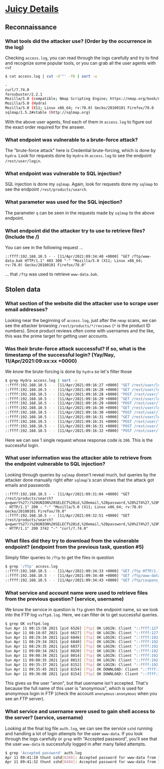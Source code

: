# [Juicy Details](https://tryhackme.com/room/juicydetails)

## Reconnaissance

### What tools did the attacker use? (Order by the occurrence in the log)

Checking `access.log`, you can read through the logs carefully and try to find and recognize some popular tools, or you can grab all the user agents with `cut`

```sh
$ cat access.log | cut -d'"' -f6 | sort -u

-
curl/7.74.0
feroxbuster/2.2.1
Mozilla/5.0 (compatible; Nmap Scripting Engine; https://nmap.org/book/nse.html)
Mozilla/5.0 (Hydra)
Mozilla/5.0 (X11; Linux x86_64; rv:78.0) Gecko/20100101 Firefox/78.0
sqlmap/1.5.2#stable (http://sqlmap.org)
```

With the above user agents, find each of them in `access.log` to figure out the exact order required for the answer.

### What endpoint was vulnerable to a brute-force attack?

The "brute-force attack" here is Credential brute-forcing, which is done by `hydra`. Look for requests done by `Hydra` in `access.log` to see the endpoint `/rest/user/login`.

### What endpoint was vulnerable to SQL injection?

SQL injection is done my `sqlmap`. Again, look for requests done my `sqlmap` to see the endpoint `/rest/products/search`.

### What parameter was used for the SQL injection?

The parameter `q` can be seen in the requests made by `sqlmap` to the above endpoint.

### What endpoint did the attacker try to use to retrieve files? (Include the /)

You can see in the following request ...

```
::ffff:192.168.10.5 - - [11/Apr/2021:09:34:40 +0000] "GET /ftp/www-data.bak HTTP/1.1" 403 300 "-" "Mozilla/5.0 (X11; Linux x86_64; rv:78.0) Gecko/20100101 Firefox/78.0"
```

... that `/ftp` was used to retrieve `www-data.bak`.

## Stolen data

### What section of the website did the attacker use to scrape user email addresses?

Looking near the beginning of `access.log`, just after the `nmap` scans, we can see the attacker browsing `/rest/products/*/reviews` (`*` is the product ID numbers). Since product reviews often come with usernames and the like, this was the prime target for getting user accounts.

### Was their brute-force attack successful? If so, what is the timestamp of the successful login? (Yay/Nay, 11/Apr/2021:09:xx:xx +0000)

We know the brute-forcing is done by `hydra` so let's filter those

```sh
$ grep Hydra access.log | sort -u
::ffff:192.168.10.5 - - [11/Apr/2021:09:16:27 +0000] "GET /rest/user/login HTTP/1.0" 500 - "-" "Mozilla/5.0 (Hydra)"
::ffff:192.168.10.5 - - [11/Apr/2021:09:16:28 +0000] "GET /rest/user/login HTTP/1.0" 500 - "-" "Mozilla/5.0 (Hydra)"
::ffff:192.168.10.5 - - [11/Apr/2021:09:16:28 +0000] "POST /rest/user/login HTTP/1.0" 401 26 "-" "Mozilla/5.0 (Hydra)"
::ffff:192.168.10.5 - - [11/Apr/2021:09:16:29 +0000] "GET /rest/user/login HTTP/1.0" 500 - "-" "Mozilla/5.0 (Hydra)"
::ffff:192.168.10.5 - - [11/Apr/2021:09:16:29 +0000] "POST /rest/user/login HTTP/1.0" 401 26 "-" "Mozilla/5.0 (Hydra)"
::ffff:192.168.10.5 - - [11/Apr/2021:09:16:30 +0000] "GET /rest/user/login HTTP/1.0" 500 - "-" "Mozilla/5.0 (Hydra)"
::ffff:192.168.10.5 - - [11/Apr/2021:09:16:30 +0000] "POST /rest/user/login HTTP/1.0" 401 26 "-" "Mozilla/5.0 (Hydra)"
::ffff:192.168.10.5 - - [11/Apr/2021:09:16:31 +0000] "GET /rest/user/login HTTP/1.0" 500 - "-" "Mozilla/5.0 (Hydra)"
::ffff:192.168.10.5 - - [11/Apr/2021:09:16:31 +0000] "POST /rest/user/login HTTP/1.0" 200 831 "-" "Mozilla/5.0 (Hydra)"
::ffff:192.168.10.5 - - [11/Apr/2021:09:16:31 +0000] "POST /rest/user/login HTTP/1.0" 401 26 "-" "Mozilla/5.0 (Hydra)"
::ffff:192.168.10.5 - - [11/Apr/2021:09:16:32 +0000] "POST /rest/user/login HTTP/1.0" 401 26 "-" "Mozilla/5.0 (Hydra)"
```

Here we can see 1 single request whose response code is `200`. This is the successful login.

### What user information was the attacker able to retrieve from the endpoint vulnerable to SQL injection?

Looking through queries by `sqlmap` doesn't reveal much, but queries by the attacker done manually right after `sqlmap`'s scan shows that the attack got emails and passwords

```
::ffff:192.168.10.5 - - [11/Apr/2021:09:31:04 +0000] "GET /rest/products/search?q=qwert%27))%20UNION%20SELECT%20id,%20email,%20password,%20%274%27,%20%275%27,%20%276%27,%20%277%27,%20%278%27,%20%279%27%20FROM%20Users-- HTTP/1.1" 200 - "-" "Mozilla/5.0 (X11; Linux x86_64; rv:78.0) Gecko/20100101 Firefox/78.0"
::ffff:192.168.10.5 - - [11/Apr/2021:09:32:51 +0000] "GET /rest/products/search?q=qwert%27))%20UNION%20SELECT%20id,%20email,%20password,%20%274%27,%20%275%27,%20%276%27,%20%277%27,%20%278%27,%20%279%27%20FROM%20Users-- HTTP/1.1" 200 3742 "-" "curl/7.74.0"
```

### What files did they try to download from the vulnerable endpoint? (endpoint from the previous task, question #5)

Simply filter queries to `/ftp` to get the files in question

```sh
$ grep '/ftp' access.log
::ffff:192.168.10.5 - - [11/Apr/2021:09:34:33 +0000] "GET /ftp HTTP/1.1" 200 4852 "-" "feroxbuster/2.2.1"
::ffff:192.168.10.5 - - [11/Apr/2021:09:34:40 +0000] "GET /ftp/www-data.bak HTTP/1.1" 403 300 "-" "Mozilla/5.0 (X11; Linux x86_64; rv:78.0) Gecko/20100101 Firefox/78.0"
::ffff:192.168.10.5 - - [11/Apr/2021:09:34:43 +0000] "GET /ftp/coupons_2013.md.bak HTTP/1.1" 403 78965 "-" ""Mozilla/5.0 (X11; Linux x86_64; rv:78.0) Gecko/20100101 Firefox/78.0"
```

### What service and account name were used to retrieve files from the previous question? (service, username)

We know the service in question is `ftp` given the endpoint name, so we look into the FTP log `vsftpd.log`. Here, we can filter `OK` to get successful queries.

```sh
$ grep OK vsftpd.log
Sun Apr 11 08:15:58 2021 [pid 6526] [ftp] OK LOGIN: Client "::ffff:127.0.0.1", anon password "?"
Sun Apr 11 08:18:07 2021 [pid 6627] [ftp] OK LOGIN: Client "::ffff:127.0.0.1", anon password "ls"
Sun Apr 11 08:29:34 2021 [pid 6846] [ftp] OK LOGIN: Client "::ffff:192.168.10.5", anon password "IEUser@"
Sun Apr 11 08:29:34 2021 [pid 6840] [ftp] OK LOGIN: Client "::ffff:192.168.10.5", anon password "IEUser@"
Sun Apr 11 08:29:35 2021 [pid 6837] [ftp] OK LOGIN: Client "::ffff:192.168.10.5", anon password "IEUser@"
Sun Apr 11 09:08:34 2021 [pid 8020] [ftp] OK LOGIN: Client "::ffff:192.168.10.5", anon password "IEUser@"
Sun Apr 11 09:08:34 2021 [pid 8014] [ftp] OK LOGIN: Client "::ffff:192.168.10.5", anon password "IEUser@"
Sun Apr 11 09:08:35 2021 [pid 8013] [ftp] OK LOGIN: Client "::ffff:192.168.10.5", anon password "IEUser@"
Sun Apr 11 09:35:37 2021 [pid 8152] [ftp] OK LOGIN: Client "::ffff:192.168.10.5", anon password "?"
Sun Apr 11 09:35:45 2021 [pid 8154] [ftp] OK DOWNLOAD: Client "::ffff:192.168.10.5", "/www-data.bak", 2602 bytes, 544.81Kbyte/sec
Sun Apr 11 09:36:08 2021 [pid 8154] [ftp] OK DOWNLOAD: Client "::ffff:192.168.10.5", "/coupons_2013.md.bak", 131 bytes, 3.01Kbyte/sec
```

This gives us the user "anon", but that username isn't accepted. That's because the full name of this user is "anonymous", which is used for anonymous login in FTP (check the account `anonymous:anonymous` when you see an FTP server).

### What service and username were used to gain shell access to the server? (service, username)

Looking at the final log file `auth.log`, we can see the service `sshd` running and handling a lot of login attempts for the user `www-data`. If you look through the logs carefully or `grep` with "Accepted password", you'll see that the user `www-data` is successfully logged in after many failed attempts.

```sh
$ grep 'Accepted password' auth.log
Apr 11 09:41:19 thunt sshd[8260]: Accepted password for www-data from 192.168.10.5 port 40112 ssh2
Apr 11 09:41:32 thunt sshd[8494]: Accepted password for www-data from 192.168.10.5 port 40114 ssh2
```
